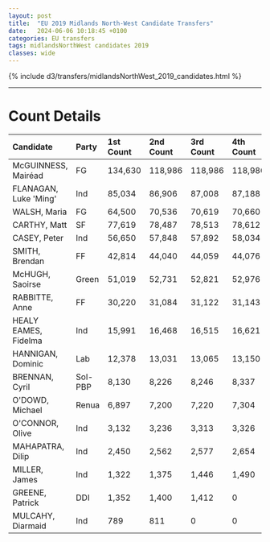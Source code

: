 ```yaml
---
layout: post
title:  "EU 2019 Midlands North-West Candidate Transfers"
date:   2024-06-06 10:18:45 +0100
categories: EU transfers
tags: midlandsNorthWest candidates 2019
classes: wide
---
```


{% include d3/transfers/midlandsNorthWest_2019_candidates.html %}

<hr>

# Count Details

| Candidate             | Party   | 1st Count   | 2nd Count   | 3rd Count   | 4th Count   | 5th Count   | 6th Count   | 7th Count   | 8th Count   | 9th Count   | 10th Count   | 11th Count   | 12th Count   | 13th Count   |
|:----------------------|:--------|:------------|:------------|:------------|:------------|:------------|:------------|:------------|:------------|:------------|:-------------|:-------------|:-------------|:-------------|
| McGUINNESS, Mairéad   | FG      | 134,630     | 118,986     | 118,986     | 118,986     | 118,986     | 118,986     | 118,986     | 118,986     | 118,986     | 118,986      | 118,986      | 118,986      | 118,986      |
| FLANAGAN, Luke 'Ming' | Ind     | 85,034      | 86,906      | 87,008      | 87,188      | 87,333      | 87,964      | 88,543      | 90,187      | 91,747      | 94,353       | 97,319       | 112,760      | 121,824      |
| WALSH, Maria          | FG      | 64,500      | 70,536      | 70,619      | 70,660      | 70,731      | 71,425      | 71,793      | 72,265      | 74,116      | 76,056       | 80,338       | 96,163       | 107,198      |
| CARTHY, Matt          | SF      | 77,619      | 78,487      | 78,513      | 78,612      | 78,653      | 79,028      | 79,437      | 81,544      | 82,921      | 83,851       | 84,825       | 91,396       | 98,732       |
| CASEY, Peter          | Ind     | 56,650      | 57,848      | 57,892      | 58,034      | 58,212      | 58,602      | 59,635      | 60,759      | 61,616      | 64,690       | 66,565       | 69,923       | 78,362       |
| SMITH, Brendan        | FF      | 42,814      | 44,040      | 44,059      | 44,076      | 44,130      | 44,255      | 44,692      | 44,836      | 45,235      | 46,820       | 64,532       | 68,677       | 0            |
| McHUGH, Saoirse       | Green   | 51,019      | 52,731      | 52,821      | 52,976      | 53,068      | 53,966      | 54,548      | 55,455      | 58,612      | 60,748       | 61,927       | 0            | 0            |
| RABBITTE, Anne        | FF      | 30,220      | 31,084      | 31,122      | 31,143      | 31,198      | 31,471      | 31,893      | 32,041      | 32,714      | 34,610       | 0            | 0            | 0            |
| HEALY EAMES, Fidelma  | Ind     | 15,991      | 16,468      | 16,515      | 16,621      | 16,764      | 17,590      | 19,312      | 19,694      | 20,410      | 0            | 0            | 0            | 0            |
| HANNIGAN, Dominic     | Lab     | 12,378      | 13,031      | 13,065      | 13,150      | 13,197      | 13,408      | 13,723      | 14,089      | 0           | 0            | 0            | 0            | 0            |
| BRENNAN, Cyril        | Sol-PBP | 8,130       | 8,226       | 8,246       | 8,337       | 8,365       | 8,553       | 8,699       | 0           | 0           | 0            | 0            | 0            | 0            |
| O'DOWD, Michael       | Renua   | 6,897       | 7,200       | 7,220       | 7,304       | 7,445       | 7,677       | 0           | 0           | 0           | 0            | 0            | 0            | 0            |
| O'CONNOR, Olive       | Ind     | 3,132       | 3,236       | 3,313       | 3,326       | 3,477       | 0           | 0           | 0           | 0           | 0            | 0            | 0            | 0            |
| MAHAPATRA, Dilip      | Ind     | 2,450       | 2,562       | 2,577       | 2,654       | 2,694       | 0           | 0           | 0           | 0           | 0            | 0            | 0            | 0            |
| MILLER, James         | Ind     | 1,322       | 1,375       | 1,446       | 1,490       | 0           | 0           | 0           | 0           | 0           | 0            | 0            | 0            | 0            |
| GREENE, Patrick       | DDI     | 1,352       | 1,400       | 1,412       | 0           | 0           | 0           | 0           | 0           | 0           | 0            | 0            | 0            | 0            |
| MULCAHY, Diarmaid     | Ind     | 789         | 811         | 0           | 0           | 0           | 0           | 0           | 0           | 0           | 0            | 0            | 0            | 0            |